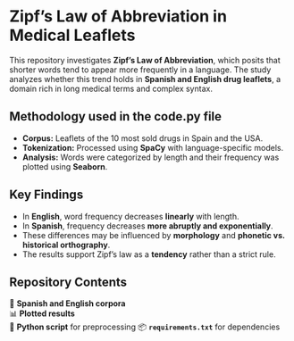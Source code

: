 # Zipf’s Law of Abbreviation in Medical Leaflets  

This repository investigates **Zipf’s Law of Abbreviation**, which posits that shorter words tend to appear more frequently in a language. The study analyzes whether this trend holds in **Spanish and English drug leaflets**, a domain rich in long medical terms and complex syntax.  

## Methodology used in the code.py file
- **Corpus:** Leaflets of the 10 most sold drugs in Spain and the USA.  
- **Tokenization:** Processed using **SpaCy** with language-specific models.  
- **Analysis:** Words were categorized by length and their frequency was plotted using **Seaborn**.  

## Key Findings  
- In **English**, word frequency decreases **linearly** with length.  
- In **Spanish**, frequency decreases **more abruptly and exponentially**.  
- These differences may be influenced by **morphology** and **phonetic vs. historical orthography**.  
- The results support Zipf’s law as a **tendency** rather than a strict rule.  

## Repository Contents  
📄 **Spanish and English corpora**  
📊 **Plotted results**  
📜 **Python script** for preprocessing 
📦 **`requirements.txt`** for dependencies
